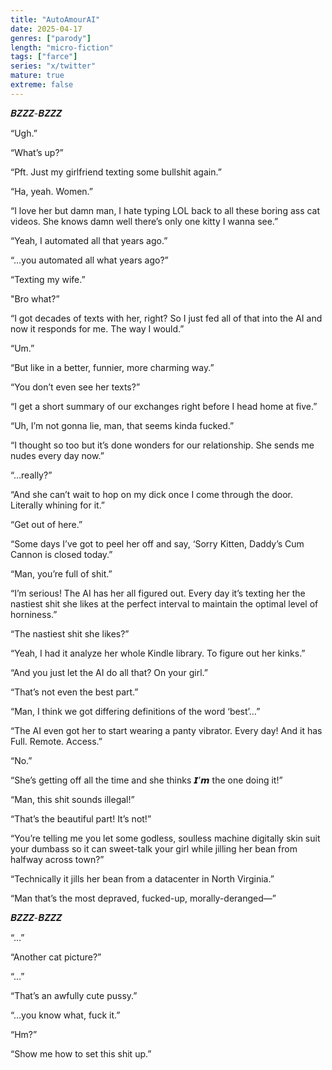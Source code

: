 ```yaml
---
title: "AutoAmourAI"
date: 2025-04-17
genres: ["parody"]
length: "micro-fiction"
tags: ["farce"]
series: "x/twitter"
mature: true
extreme: false
---
```

𝑩𝒁𝒁𝒁-𝑩𝒁𝒁𝒁

“Ugh.”

“What’s up?”

“Pft. Just my girlfriend texting some bullshit again.”

“Ha, yeah. Women.”

“I love her but damn man, I hate typing LOL back to all these boring ass cat videos. She knows damn well there’s only one kitty I wanna see.”

“Yeah, I automated all that years ago.”

“…you automated all what years ago?”

“Texting my wife.”

"Bro what?”

“I got decades of texts with her, right? So I just fed all of that into the AI and now it responds for me. The way I would.”

“Um.”

“But like in a better, funnier, more charming way.”

“You don’t even see her texts?”

“I get a short summary of our exchanges right before I head home at five.”

“Uh, I’m not gonna lie, man, that seems kinda fucked.”

“I thought so too but it’s done wonders for our relationship. She sends me nudes every day now.”

“…really?”

“And she can’t wait to hop on my dick once I come through the door. Literally whining for it.”

“Get out of here.”

“Some days I’ve got to peel her off and say, ‘Sorry Kitten, Daddy’s Cum Cannon is closed today.”

“Man, you’re full of shit.”

“I’m serious! The AI has her all figured out. Every day it’s texting her the nastiest shit she likes at the perfect interval to maintain the optimal level of horniness.”

“The nastiest shit she likes?”

“Yeah, I had it analyze her whole Kindle library. To figure out her kinks.”

“And you just let the AI do all that? On your girl.”

“That’s not even the best part.”

“Man, I think we got differing definitions of the word ‘best’…”

“The AI even got her to start wearing a panty vibrator. Every day! And it has Full. Remote. Access.”

“No.”

“She’s getting off all the time and she thinks 𝙄’𝙢 the one doing it!”

“Man, this shit sounds illegal!”

“That’s the beautiful part! It’s not!”

“You’re telling me you let some godless, soulless machine digitally skin suit your dumbass so it can sweet-talk your girl while jilling her bean from halfway across town?”

“Technically it jills her bean from a datacenter in North Virginia.”

“Man that’s the most depraved, fucked-up, morally-deranged—”

𝑩𝒁𝒁𝒁-𝑩𝒁𝒁𝒁

“…”

“Another cat picture?”

“…”

“That’s an awfully cute pussy.”

“…you know what, fuck it.”

“Hm?”

“Show me how to set this shit up.”
